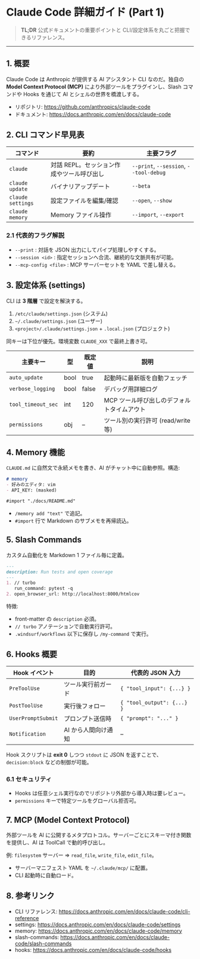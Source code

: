 # Claude Code 詳細ガイド (Part 1)
> **TL;DR** 公式ドキュメントの重要ポイントと CLI/設定体系を丸ごと把握できるリファレンス。

---

## 1. 概要
Claude Code は Anthropic が提供する AI アシスタント CLI なのだ。独自の **Model Context Protocol (MCP)** により外部ツールをプラグインし、Slash コマンドや Hooks を通じて AI とシェルの世界を橋渡しする。

- リポジトリ: <https://github.com/anthropics/claude-code>
- ドキュメント: <https://docs.anthropic.com/en/docs/claude-code>

## 2. CLI コマンド早見表
| コマンド | 要約 | 主要フラグ |
| --- | --- | --- |
| `claude` | 対話 REPL。セッション作成やツール呼び出し | `--print`, `--session`, `--tool-debug` |
| `claude update` | バイナリアップデート | `--beta` |
| `claude settings` | 設定ファイルを編集/確認 | `--open`, `--show` |
| `claude memory` | Memory ファイル操作 | `--import`, `--export` |

### 2.1 代表的フラグ解説
- `--print` : 対話を JSON 出力にしてパイプ処理しやすくする。
- `--session <id>` : 指定セッションへ合流、継続的な文脈共有が可能。
- `--mcp-config <file>` : MCP サーバーセットを YAML で差し替える。

## 3. 設定体系 (settings)
CLI は **3 階層** で設定を解決する。

1. `/etc/claude/settings.json` (システム)
2. `~/.claude/settings.json` (ユーザー)
3. `<project>/.claude/settings.json` + `.local.json` (プロジェクト)

同キーは下位が優先。環境変数 `CLAUDE_XXX` で最終上書き可。

| 主要キー | 型 | 既定値 | 説明 |
| --- | --- | --- | --- |
| `auto_update` | bool | true | 起動時に最新版を自動フェッチ |
| `verbose_logging` | bool | false | デバッグ用詳細ログ |
| `tool_timeout_sec` | int | 120 | MCP ツール呼び出しのデフォルトタイムアウト |
| `permissions` | obj | – | ツール別の実行許可 (read/write 等) |

## 4. Memory 機能
`CLAUDE.md` に自然文で永続メモを書き、AI がチャット中に自動参照。構造:

```markdown
# memory
- 好みのエディタ: vim
- API_KEY: (masked)

#import "./docs/README.md"
```

- `/memory add "text"` で追記。
- `#import` 行で Markdown のサブメモを再帰読込。

## 5. Slash Commands
カスタム自動化を Markdown 1 ファイル毎に定義。

```markdown
---
description: Run tests and open coverage
---
1. // turbo
   run_command: pytest -q
2. open_browser_url: http://localhost:8000/htmlcov
```

特徴:
- front-matter の `description` 必須。
- `// turbo` アノテーションで自動実行許可。
- `.windsurf/workflows` 以下に保存し `/my-command` で実行。

## 6. Hooks 概要
| Hook イベント | 目的 | 代表的 JSON 入力 |
| --- | --- | --- |
| `PreToolUse` | ツール実行前ガード | `{ "tool_input": {...} }` |
| `PostToolUse` | 実行後フォロー | `{ "tool_output": {...} }` |
| `UserPromptSubmit` | プロンプト送信時 | `{ "prompt": "..." }` |
| `Notification` | AI から人間向け通知 | – |

Hook スクリプトは **exit 0** しつつ `stdout` に JSON を返すことで、`decision:block` などの制御が可能。

### 6.1 セキュリティ
- Hooks は任意シェル実行なのでリポジトリ外部から導入時は要レビュー。
- `permissions` キーで特定ツールをグローバル拒否可。

## 7. MCP (Model Context Protocol)
外部ツールを AI に公開するメタプロトコル。サーバーごとにスキーマ付き関数を提供し、AI は ToolCall で動的呼び出し。

例: `filesystem` サーバー => `read_file`, `write_file`, `edit_file`。

- サーバーマニフェスト YAML を `~/.claude/mcp/` に配置。
- CLI 起動時に自動ロード。

## 8. 参考リンク
- CLI リファレンス: <https://docs.anthropic.com/en/docs/claude-code/cli-reference>
- settings: <https://docs.anthropic.com/en/docs/claude-code/settings>
- memory: <https://docs.anthropic.com/en/docs/claude-code/memory>
- slash-commands: <https://docs.anthropic.com/en/docs/claude-code/slash-commands>
- hooks: <https://docs.anthropic.com/en/docs/claude-code/hooks>
